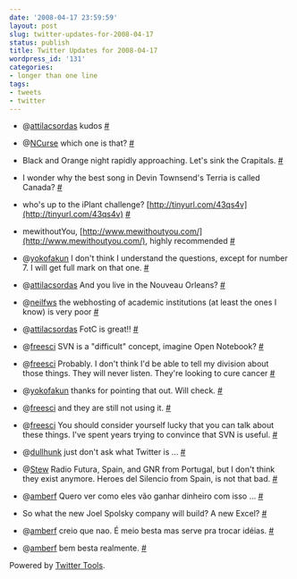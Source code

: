 ```yaml
---
date: '2008-04-17 23:59:59'
layout: post
slug: twitter-updates-for-2008-04-17
status: publish
title: Twitter Updates for 2008-04-17
wordpress_id: '131'
categories:
- longer than one line
tags:
- tweets
- twitter
---
```



	
  * @[attilacsordas](http://twitter.com/attilacsordas) kudos [#](http://twitter.com/nuin/statuses/791433830)

	
  * @[NCurse](http://twitter.com/NCurse) which one is that? [#](http://twitter.com/nuin/statuses/791399648)

	
  * Black and Orange night rapidly approaching. Let's sink the Crapitals. [#](http://twitter.com/nuin/statuses/791381733)

	
  * I wonder why the best song in Devin Townsend's Terria is called Canada? [#](http://twitter.com/nuin/statuses/791276371)

	
  * who's up to the iPlant challenge? [http://tinyurl.com/43qs4v](http://tinyurl.com/43qs4v) [#](http://twitter.com/nuin/statuses/791240671)

	
  * mewithoutYou, [http://www.mewithoutyou.com/](http://www.mewithoutyou.com/), highly recommended [#](http://twitter.com/nuin/statuses/791228576)

	
  * @[yokofakun](http://twitter.com/yokofakun) I don't think I understand the questions, except for number 7. I will get full mark on that one. [#](http://twitter.com/nuin/statuses/791210445)

	
  * @[attilacsordas](http://twitter.com/attilacsordas) And you live in the Nouveau Orleans? [#](http://twitter.com/nuin/statuses/791170014)

	
  * @[neilfws](http://twitter.com/neilfws) the webhosting of academic institutions (at least the ones I know) is very poor [#](http://twitter.com/nuin/statuses/791147841)

	
  * @[attilacsordas](http://twitter.com/attilacsordas) FotC is great!! [#](http://twitter.com/nuin/statuses/791120231)

	
  * @[freesci](http://twitter.com/freesci) SVN is a "difficult" concept, imagine Open Notebook? [#](http://twitter.com/nuin/statuses/791119980)

	
  * @[freesci](http://twitter.com/freesci) Probably. I don't think I'd be able to tell my division about those things. They will never listen. They're looking to cure cancer [#](http://twitter.com/nuin/statuses/791104657)

	
  * @[yokofakun](http://twitter.com/yokofakun) thanks for pointing that out. Will check. [#](http://twitter.com/nuin/statuses/791103275)

	
  * @[freesci](http://twitter.com/freesci) and they are still not using it. [#](http://twitter.com/nuin/statuses/791038658)

	
  * @[freesci](http://twitter.com/freesci) You should consider yourself lucky that you can talk about these things. I've spent years trying to convince that SVN is useful. [#](http://twitter.com/nuin/statuses/791038434)

	
  * @[dullhunk](http://twitter.com/dullhunk) just don't ask what Twitter is ... [#](http://twitter.com/nuin/statuses/791037794)

	
  * @[Stew](http://twitter.com/Stew) Radio Futura, Spain, and GNR from Portugal, but I don't think they exist anymore. Heroes del Silencio from Spain, is not that bad. [#](http://twitter.com/nuin/statuses/790812375)

	
  * @[amberf](http://twitter.com/amberf) Quero ver como eles vão ganhar dinheiro com isso ... [#](http://twitter.com/nuin/statuses/790807388)

	
  * So what the new Joel Spolsky company will build? A new Excel? [#](http://twitter.com/nuin/statuses/790789594)

	
  * @[amberf](http://twitter.com/amberf) creio que nao. É meio besta mas serve pra trocar idéias. [#](http://twitter.com/nuin/statuses/790787498)

	
  * @[amberf](http://twitter.com/amberf) bem besta realmente. [#](http://twitter.com/nuin/statuses/790785472)




Powered by [Twitter Tools](http://alexking.org/projects/wordpress).
